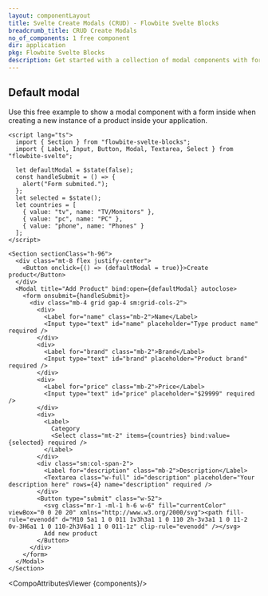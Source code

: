 ```yaml
---
layout: componentLayout
title: Svelte Create Modals (CRUD) - Flowbite Svelte Blocks
breadcrumb_title: CRUD Create Modals
no_of_components: 1 free component
dir: application
pkg: Flowbite Svelte Blocks
description: Get started with a collection of modal components with form input elements to create new data models inside your dashboard based on Tailwind CSS.;
---
```


<script lang="ts">
  import { TableProp, TableDefaultRow, CompoAttributesViewer } from '../utils'
  const components = 'Section'
</script>

## Default modal

Use this free example to show a modal component with a form inside when creating a new instance of a product inside your application.

```svelte example hideResponsiveButtons
<script lang="ts">
  import { Section } from "flowbite-svelte-blocks";
  import { Label, Input, Button, Modal, Textarea, Select } from "flowbite-svelte";

  let defaultModal = $state(false);
  const handleSubmit = () => {
    alert("Form submited.");
  };
  let selected = $state();
  let countries = [
    { value: "tv", name: "TV/Monitors" },
    { value: "pc", name: "PC" },
    { value: "phone", name: "Phones" }
  ];
</script>

<Section sectionClass="h-96">
  <div class="mt-8 flex justify-center">
    <Button onclick={() => (defaultModal = true)}>Create product</Button>
  </div>
  <Modal title="Add Product" bind:open={defaultModal} autoclose>
    <form onsubmit={handleSubmit}>
      <div class="mb-4 grid gap-4 sm:grid-cols-2">
        <div>
          <Label for="name" class="mb-2">Name</Label>
          <Input type="text" id="name" placeholder="Type product name" required />
        </div>
        <div>
          <Label for="brand" class="mb-2">Brand</Label>
          <Input type="text" id="brand" placeholder="Product brand" required />
        </div>
        <div>
          <Label for="price" class="mb-2">Price</Label>
          <Input type="text" id="price" placeholder="$29999" required />
        </div>
        <div>
          <Label>
            Category
            <Select class="mt-2" items={countries} bind:value={selected} required />
          </Label>
        </div>
        <div class="sm:col-span-2">
          <Label for="description" class="mb-2">Description</Label>
          <Textarea class="w-full" id="description" placeholder="Your description here" rows={4} name="description" required />
        </div>
        <Button type="submit" class="w-52">
          <svg class="mr-1 -ml-1 h-6 w-6" fill="currentColor" viewBox="0 0 20 20" xmlns="http://www.w3.org/2000/svg"><path fill-rule="evenodd" d="M10 5a1 1 0 011 1v3h3a1 1 0 110 2h-3v3a1 1 0 11-2 0v-3H6a1 1 0 110-2h3V6a1 1 0 011-1z" clip-rule="evenodd" /></svg>
          Add new product
        </Button>
      </div>
    </form>
  </Modal>
</Section>
```

<CompoAttributesViewer {components}/>

